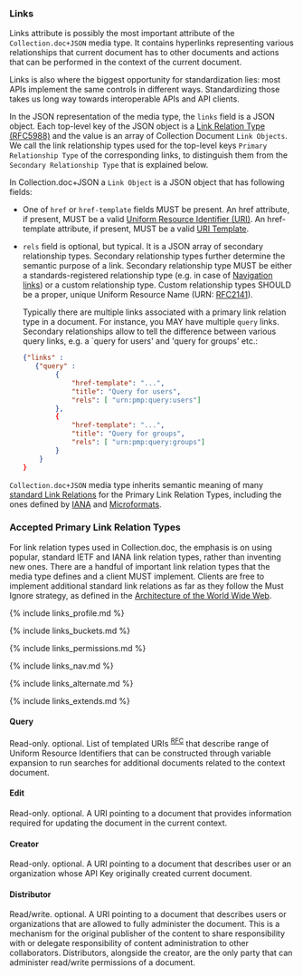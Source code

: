 ### Links

Links attribute is possibly the most important attribute of the `Collection.doc+JSON` media type. It contains hyperlinks representing various relationships that current document has to other documents and actions that can be performed in the context of the current document.

Links is also where the biggest opportunity for standardization lies: most APIs implement the same controls in different ways. Standardizing those takes us long way towards interoperable APIs and API clients.

In the JSON representation of the media type, the `links` field is a JSON object. Each top-level key of the JSON object is a [Link Relation Type (RFC5988)](http://tools.ietf.org/html/rfc5988#section-4) and the value is an array of Collection Document `Link Objects`. We call the link relationship types used for the top-level keys `Primary Relationship Type` of the corresponding links, to distinguish them from the `Secondary Relationship Type` that is explained below.

In Collection.doc+JSON a `Link Object` is a JSON object that has following fields:

- One of `href` or `href-template` fields MUST be present. An href attribute, if present, MUST be a valid [Uniform Resource Identifier (URI)](http://tools.ietf.org/html/rfc3986). An href-template attribute, if present, MUST be a valid [URI Template](http://tools.ietf.org/html/rfc6570).
- `rels` field is optional, but typical. It is a JSON array of secondary relationship types. Secondary relationship types further determine the semantic purpose of a link. Secondary relationship type MUST be either a standards-registered relationship type (e.g. in case of [Navigation links](#navigation)) or a custom relationship type. Custom relationship types SHOULD be a proper, unique Uniform Resource Name (URN: [RFC2141](http://www.ietf.org/rfc/rfc2141.txt)). 

    Typically there are multiple links associated with a primary link relation type in a document. For instance, you MAY have multiple `query` links. Secondary relationships allow to tell the difference between various query links, e.g. a `query for users' and 'query for groups' etc.:
        
    ```json
    {"links" : 
       {"query" :  
            {
                "href-template": "...",
                "title": "Query for users",
                "rels": [ "urn:pmp:query:users"]
            },
            {
                "href-template": "...",
                "title": "Query for groups",
                "rels": [ "urn:pmp:query:groups"]
            }
        }
    } 
    ```

`Collection.doc+JSON` media type inherits semantic meaning of many [standard Link Relations](http://tools.ietf.org/html/rfc5988#section-6.2.2) for the Primary Link Relation Types, including the ones defined by [IANA](http://www.iana.org/assignments/link-relations/link-relations.xml) and [Microformats](http://microformats.org/wiki/existing-rel-values#non_HTML_rel_values). 


### Accepted Primary Link Relation Types

For link relation types used in Collection.doc, the emphasis is on using popular, standard IETF and IANA link relation types, rather than inventing new ones. There are a handful of important link relation types that the media type defines and a client MUST implement. Clients are free to implement additional standard link relations as far as they follow the Must Ignore strategy, as defined in the [Architecture of the World Wide Web](http://www.w3.org/TR/2004/WD-webarch-20040816/).

{% include links_profile.md %}

{% include links_buckets.md %}

{% include links_permissions.md %}

{% include links_nav.md %}

{% include links_alternate.md %}

{% include links_extends.md %}

#### Query

Read-only. optional. List of templated URIs <sup>[RFC](http://tools.ietf.org/html/rfc6570)</sup> that describe range of Uniform Resource Identifiers that can be constructed through variable expansion to run searches for additional documents related to the context document.


#### Edit

Read-only. optional. A URI pointing to a document that provides information required for updating the document in the current context.

#### Creator

Read-only. optional. A URI pointing to a document that describes user or an organization whose API Key originally created current document.

#### Distributor

Read/write. optional. A URI pointing to a document that describes users or organizations that are allowed to fully administer the document. This is a mechanism for the original publisher of the content to share responsibility with or delegate responsibility of content administration to other collaborators. Distributors, alongside the creator, are the only party that can administer read/write permissions of a document.